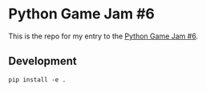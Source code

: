 # Python Game Jam #6

This is the repo for my entry to the [Python Game Jam #6](https://itch.io/jam/python-game-jam-6).

## Development

```
pip install -e .
```
